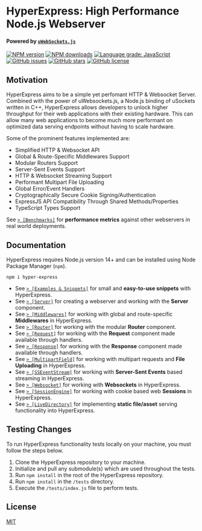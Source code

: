 # HyperExpress: High Performance Node.js Webserver
#### Powered by [`uWebSockets.js`](https://github.com/uNetworking/uWebSockets.js/)

<div align="left">

[![NPM version](https://img.shields.io/npm/v/hyper-express.svg?style=flat)](https://www.npmjs.com/package/hyper-express)
[![NPM downloads](https://img.shields.io/npm/dm/hyper-express.svg?style=flat)](https://www.npmjs.com/package/hyper-express)
[![Language grade: JavaScript](https://img.shields.io/lgtm/grade/javascript/g/kartikk221/hyper-express.svg?logo=lgtm&logoWidth=18)](https://lgtm.com/projects/g/kartikk221/hyper-express/context:javascript)
[![GitHub issues](https://img.shields.io/github/issues/kartikk221/hyper-express)](https://github.com/kartikk221/hyper-express/issues)
[![GitHub stars](https://img.shields.io/github/stars/kartikk221/hyper-express)](https://github.com/kartikk221/hyper-express/stargazers)
[![GitHub license](https://img.shields.io/github/license/kartikk221/hyper-express)](https://github.com/kartikk221/hyper-express/blob/master/LICENSE)

</div>

## Motivation
HyperExpress aims to be a simple yet perfomant HTTP & Websocket Server. Combined with the power of uWebsockets.js, a Node.js binding of uSockets written in C++, HyperExpress allows developers to unlock higher throughput for their web applications with their existing hardware. This can allow many web applications to become much more performant on optimized data serving endpoints without having to scale hardware.

Some of the prominent features implemented are:
- Simplified HTTP & Websocket API
- Global & Route-Specific Middlewares Support
- Modular Routers Support
- Server-Sent Events Support
- HTTP & Websocket Streaming Support
- Performant Multipart File Uploading
- Global Error/Event Handlers
- Cryptographically Secure Cookie Signing/Authentication
- ExpressJS API Compatibility Through Shared Methods/Properties
- TypeScript Types Support

See [`> [Benchmarks]`](./docs/Benchmarks.md) for **performance metrics** against other webservers in real world deployments.

## Documentation
HyperExpress requires Node.js version 14+ and can be installed using Node Package Manager (`npm`).
```
npm i hyper-express
```

- See [`> [Examples & Snippets]`](./docs/Examples.md) for small and **easy-to-use snippets** with HyperExpress.
- See [`> [Server]`](./docs/Server.md) for creating a webserver and working with the **Server** component.
- See [`> [Middlewares]`](./docs/Middlewares.md) for working with global and route-specific **Middlewares** in HyperExpress.
- See [`> [Router]`](./docs/Router.md) for working with the modular **Router** component.
- See [`> [Request]`](./docs/Request.md) for working with the **Request** component made available through handlers.
- See [`> [Response]`](./docs/Response.md) for working with the **Response** component made available through handlers.
- See [`> [MultipartField]`](./docs/MultipartField.md) for working with multipart requests and **File Uploading** in HyperExpress.
- See [`> [SSEventStream]`](./docs/SSEventStream.md) for working with **Server-Sent Events** based streaming in HyperExpress.
- See [`> [Websocket]`](./docs/Websocket.md) for working with **Websockets** in HyperExpress.
- See [`> [SessionEngine]`](https://github.com/kartikk221/hyper-express-session) for working with cookie based web **Sessions** in HyperExpress.
- See [`> [LiveDirectory]`](./docs/LiveDirectory.md) for implementing **static file/asset** serving functionality into HyperExpress.

## Testing Changes
To run HyperExpress functionality tests locally on your machine, you must follow the steps below.
1. Clone the HyperExpress repository to your machine.
2. Initialize and pull any submodule(s) which are used throughout the tests.
3. Run `npm install` in the root of the HyperExpress repository.
4. Run `npm install` in the `/tests` directory.
5. Execute the `/tests/index.js` file to perform tests.

## License
[MIT](./LICENSE)

